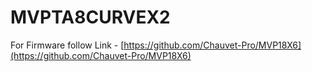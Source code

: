 # MVPTA8CURVEX2

For Firmware follow Link - [https://github.com/Chauvet-Pro/MVP18X6](https://github.com/Chauvet-Pro/MVP18X6)
